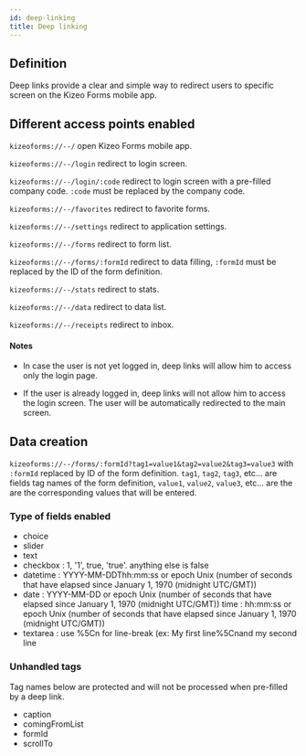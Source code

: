 ```yaml
---
id: deep-linking
title: Deep linking
---
```


## Definition

Deep links provide a clear and simple way to redirect users to specific screen on the Kizeo Forms mobile app.

## Different access points enabled

`kizeoforms://--/` open Kizeo Forms mobile app.

`kizeoforms://--/login` redirect to login screen.

`kizeoforms://--/login/:code` redirect to login screen with a pre-filled company code. `:code` must be replaced by the company code.

`kizeoforms://--/favorites` redirect to favorite forms.

`kizeoforms://--/settings` redirect to application settings.

`kizeoforms://--/forms` redirect to form list.

`kizeoforms://--/forms/:formId` redirect to data filling, `:formId` must be replaced by the ID of the form definition.

`kizeoforms://--/stats` redirect to stats.

`kizeoforms://--/data` redirect to data list.

`kizeoforms://--/receipts` redirect to inbox.

#### Notes

- In case the user is not yet logged in, deep links will allow him to access only the login page.

- If the user is already logged in, deep links will not allow him to access the login screen. The user will be automatically redirected to the main screen.

## Data creation

`kizeoforms://--/forms/:formId?tag1=value1&tag2=value2&tag3=value3`
with `:formId` replaced by ID of the form definition.
`tag1`, `tag2`, `tag3`, etc... are fields tag names of the form definition, `value1`, `value2`, `value3`, etc... are the are the corresponding values ​​that will be entered.

### Type of fields enabled

- choice
- slider
- text
- checkbox : 1, '1', true, 'true'. anything else is false
- datetime : YYYY-MM-DDThh:mm:ss or epoch Unix (number of seconds that have elapsed since January 1, 1970 (midnight UTC/GMT))
- date : YYYY-MM-DD or epoch Unix (number of seconds that have elapsed since January 1, 1970 (midnight UTC/GMT))
  time : hh:mm:ss or epoch Unix (number of seconds that have elapsed since January 1, 1970 (midnight UTC/GMT))
- textarea : use %5Cn for line-break (ex: My first line%5Cnand my second line

### Unhandled tags

Tag names below are protected and will not be processed when pre-filled by a deep link.

- caption
- comingFromList
- formId
- scrollTo

